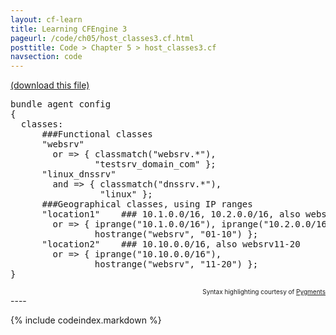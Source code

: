 ```yaml
---
layout: cf-learn
title: Learning CFEngine 3
pageurl: /code/ch05/host_classes3.cf.html
posttitle: Code > Chapter 5 > host_classes3.cf
navsection: code
---
```


[(download this file)](https://raw.github.com/zzamboni/cf-learn.info/master/src/ch05/host_classes3.cf)

<div class="highlight"><pre><span class="k">bundle</span> <span class="k">agent</span> <span class="nf">config</span>
<span class="p">{</span>
  <span class="kd">classes</span><span class="p">:</span>
      <span class="c">###Functional classes</span>
      <span class="s">&quot;websrv&quot;</span> 
        <span class="kr">or</span> <span class="o">=&gt;</span> <span class="p">{</span> <span class="nf">classmatch</span><span class="p">(</span><span class="s">&quot;websrv.*&quot;</span><span class="p">),</span>
                <span class="s">&quot;testsrv_domain_com&quot;</span> <span class="p">};</span>
      <span class="s">&quot;linux_dnssrv&quot;</span>
        <span class="kr">and</span> <span class="o">=&gt;</span> <span class="p">{</span> <span class="nf">classmatch</span><span class="p">(</span><span class="s">&quot;dnssrv.*&quot;</span><span class="p">),</span>
                 <span class="s">&quot;linux&quot;</span> <span class="p">};</span>
      <span class="c">###Geographical classes, using IP ranges</span>
      <span class="s">&quot;location1&quot;</span>    <span class="c">### 10.1.0.0/16, 10.2.0.0/16, also websrv01-10</span>
        <span class="kr">or</span> <span class="o">=&gt;</span> <span class="p">{</span> <span class="nf">iprange</span><span class="p">(</span><span class="s">&quot;10.1.0.0/16&quot;</span><span class="p">),</span> <span class="nf">iprange</span><span class="p">(</span><span class="s">&quot;10.2.0.0/16&quot;</span><span class="p">),</span>
                <span class="nf">hostrange</span><span class="p">(</span><span class="s">&quot;websrv&quot;</span><span class="p">,</span> <span class="s">&quot;01-10&quot;</span><span class="p">)</span> <span class="p">};</span>
      <span class="s">&quot;location2&quot;</span>    <span class="c">### 10.10.0.0/16, also websrv11-20</span>
        <span class="kr">or</span> <span class="o">=&gt;</span> <span class="p">{</span> <span class="nf">iprange</span><span class="p">(</span><span class="s">&quot;10.10.0.0/16&quot;</span><span class="p">),</span>
                <span class="nf">hostrange</span><span class="p">(</span><span class="s">&quot;websrv&quot;</span><span class="p">,</span> <span class="s">&quot;11-20&quot;</span><span class="p">)</span> <span class="p">};</span>
<span class="p">}</span>
</pre></div>

<div align="right"><font size="-2">Syntax highlighting courtesy of <a href="http://blog.zzamboni.org/cfengine3-lexer-for-pygments">Pygments</a></font></div>
----

{% include codeindex.markdown %}
